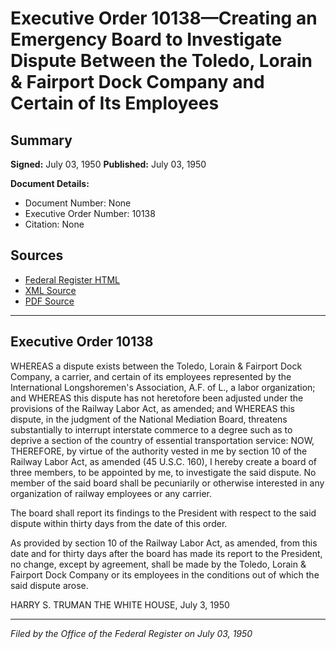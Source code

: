 # Executive Order 10138—Creating an Emergency Board to Investigate Dispute Between the Toledo, Lorain & Fairport Dock Company and Certain of Its Employees

## Summary

**Signed:** July 03, 1950
**Published:** July 03, 1950

**Document Details:**
- Document Number: None
- Executive Order Number: 10138
- Citation: None

## Sources
- [Federal Register HTML](https://www.presidency.ucsb.edu/documents/executive-order-10138-creating-emergency-board-investigate-dispute-between-the-toledo)
- [XML Source](None)
- [PDF Source](None)

---

## Executive Order 10138

WHEREAS a dispute exists between the Toledo, Lorain & Fairport Dock Company, a carrier, and certain of its employees represented by the International Longshoremen's Association, A.F. of L., a labor organization; and
WHEREAS this dispute has not heretofore been adjusted under the provisions of the Railway Labor Act, as amended; and
WHEREAS this dispute, in the judgment of the National Mediation Board, threatens substantially to interrupt interstate commerce to a degree such as to deprive a section of the country of essential transportation service:
NOW, THEREFORE, by virtue of the authority vested in me by section 10 of the Railway Labor Act, as amended (45 U.S.C. 160), I hereby create a board of three members, to be appointed by me, to investigate the said dispute. No member of the said board shall be pecuniarily or otherwise interested in any organization of railway employees or any carrier.

The board shall report its findings to the President with respect to the said dispute within thirty days from the date of this order.

As provided by section 10 of the Railway Labor Act, as amended, from this date and for thirty days after the board has made its report to the President, no change, except by agreement, shall be made by the Toledo, Lorain & Fairport Dock Company or its employees in the conditions out of which the said dispute arose.

HARRY S. TRUMAN
THE WHITE HOUSE,
July 3, 1950

---

*Filed by the Office of the Federal Register on July 03, 1950*
